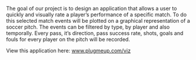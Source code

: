 The goal of our project is to design an application that allows a user to quickly and visually rate a player’s performance of a specific match.  To do this selected match events will be plotted on a graphical representation of a soccer pitch. The events can be filtered by type, by player and also temporally. Every pass, it’s direction, pass success rate, shots, goals and fouls for every player on the pitch will be recorded.  

View this application here:
www.plugmeup.com/viz